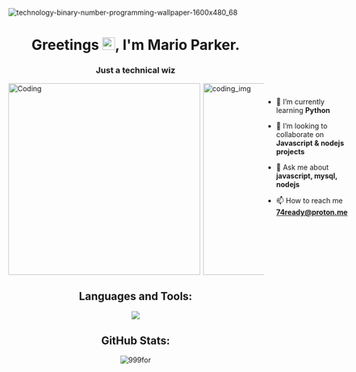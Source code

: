 ![technology-binary-number-programming-wallpaper-1600x480_68](https://github.com/user-attachments/assets/9d100961-cd20-498b-b6e8-e097d1261db2)

<h1 align="center">Greetings <img src="https://media.giphy.com/media/hvRJCLFzcasrR4ia7z/giphy.gif" width="25px">, I'm Mario Parker.</h1>
<h3 align="center">Just a technical wiz</h3>

 <img align="left" alt="Coding" width="380" src="https://github.com/user-attachments/assets/8e312ea2-d3c8-4ad8-8fb0-d9c8667ac177">

<div style="display:flex">
  <img align="right" alt="coding_img" width="380" src="https://github.com/user-attachments/assets/f9d6f212-0106-494c-9a4b-2c79edb13c86">
 
- 🌱 I’m currently learning **Python**

- 👯 I’m looking to collaborate on **Javascript & nodejs projects**

- 💬 Ask me about **javascript, mysql, nodejs**

- 📫 How to reach me **74ready@proton.me**

</div>

<h2 align="Center"> Languages and Tools:</h2>
<p align="Center"> 
  <img src="https://skillicons.dev/icons?i=redux,bootstrap,css,discord,django,git,github,gitlab,html,javascript,linux,mysql,nodejs,selenium,vscode=10">
</p>


<h2 align="Center"> GitHub Stats:</h3>
<div align="Center">

<img src="https://github-readme-stats.vercel.app/api/top-langs?username=999for&layout=compact&include_all_commits=true&count_private=true&show_icons=true&line_height=20&title_color=7A7ADB&icon_color=2234AE&text_color=D3D3D3&bg_color=0,000000,130F40" alt="999for" />
</div>
